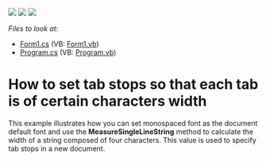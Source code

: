 <!-- default badges list -->
![](https://img.shields.io/endpoint?url=https://codecentral.devexpress.com/api/v1/VersionRange/128611225/13.1.4%2B)
[![](https://img.shields.io/badge/Open_in_DevExpress_Support_Center-FF7200?style=flat-square&logo=DevExpress&logoColor=white)](https://supportcenter.devexpress.com/ticket/details/E3198)
[![](https://img.shields.io/badge/📖_How_to_use_DevExpress_Examples-e9f6fc?style=flat-square)](https://docs.devexpress.com/GeneralInformation/403183)
<!-- default badges end -->
<!-- default file list -->
*Files to look at*:

* [Form1.cs](./CS/TabStop_EachNCharacters/Form1.cs) (VB: [Form1.vb](./VB/TabStop_EachNCharacters/Form1.vb))
* [Program.cs](./CS/TabStop_EachNCharacters/Program.cs) (VB: [Program.vb](./VB/TabStop_EachNCharacters/Program.vb))
<!-- default file list end -->
# How to set tab stops so that each tab is of certain characters width


<p>This example illustrates how you can set monospaced font as the document default font and use the <strong>MeasureSingleLineString</strong> method to calculate the width of a string composed of four characters.  This value is used to specify tab stops in a new document.</p>

<br/>


